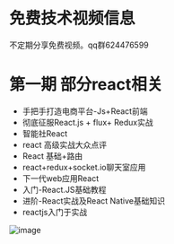 # 免费技术视频信息
不定期分享免费视频。qq群624476599

# 第一期 部分react相关

* 手把手打造电商平台-Js+React前端
* 彻底征服React.js + flux+ Redux实战
* 智能社React
* react 高级实战大众点评
* React 基础+路由
* react+redux+socket.io聊天室应用
* 下一代web应用React
* 入门-React.JS基础教程
* 进阶-React实战及React Native基础知识
* reactjs入门于实战


![image](http://img.my.csdn.net/uploads/201804/07/1523105534_2914.png)

